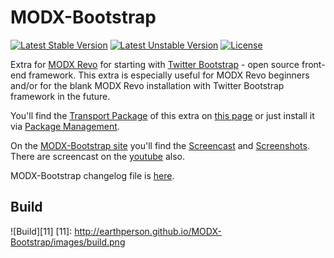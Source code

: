 MODX-Bootstrap
==============
[![Latest Stable Version](https://poser.pugx.org/earthperson/modx-bootstrap/v/stable.svg)](https://packagist.org/packages/earthperson/modx-bootstrap) [![Latest Unstable Version](https://poser.pugx.org/earthperson/modx-bootstrap/v/unstable.svg)](https://packagist.org/packages/earthperson/modx-bootstrap) [![License](https://poser.pugx.org/earthperson/modx-bootstrap/license.svg)](https://packagist.org/packages/earthperson/modx-bootstrap)

Extra for [MODX Revo][2] for starting with [Twitter Bootstrap][3] - open source front-end framework. This extra is especially useful for MODX Revo beginners and/or for the blank MODX Revo installation with Twitter Bootstrap framework in the future.

You'll find the [Transport Package][4] of this extra on [this page][1] or just install it via [Package Management][5].

On the [MODX-Bootstrap site][7] you'll find the [Screencast][8] and [Screenshots][10]. There are screencast on the [youtube][9] also.

MODX-Bootstrap changelog file is [here][6].

[1]: http://modx.com/extras/package/bootstrap
[2]: http://modx.com/get-modx/
[3]: http://getbootstrap.com/
[4]: http://rtfm.modx.com/revolution/2.x/developing-in-modx/advanced-development/package-management/transport-packages
[5]: http://rtfm.modx.com/revolution/2.x/developing-in-modx/advanced-development/package-management
[6]: https://github.com/earthperson/MODX-Bootstrap/blob/develop/core/components/bootstrap/docs/changelog.txt
[7]: http://earthperson.github.io/MODX-Bootstrap/
[8]: http://earthperson.github.io/MODX-Bootstrap/#screencast
[9]: http://youtu.be/_ti8B-tohbc
[10]: http://earthperson.github.io/MODX-Bootstrap/#screenshots

## Build
![Build][11]
[11]: http://earthperson.github.io/MODX-Bootstrap/images/build.png

